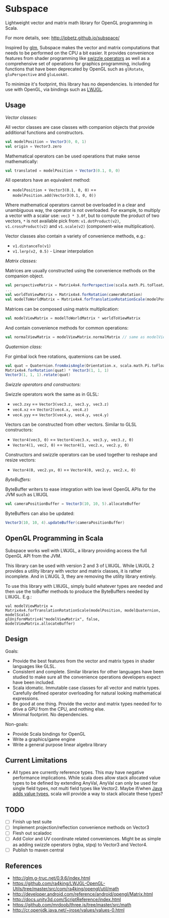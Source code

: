 Subspace
========

Lightweight vector and matrix math library for OpenGL programming in Scala.

For more details, see: http://jpbetz.github.io/subspace/

Inspired by [glm](http://glm.g-truc.net/0.9.6/index.html), Subspace makes the vector and matrix computations that needs
to be performed on the CPU a bit easier.  It provides convenience features from shader programming like
[swizzle operators](https://www.opengl.org/wiki/Data_Type_%28GLSL%29#Swizzling) as well as a comprehensive set of
operations for graphics programming,  including functions that have been deprecated by OpenGL such as `glRotate`,
`gluPerspective` and `gluLookAt`.

To minimize it's footprint, this library has no dependencies.  Is intended for use with OpenGL, via bindings such as
[LWJGL](http://www.lwjgl.org/).

Usage
-----

*Vector classes:*

All vector classes are case classes with companion objects that provide additional functions and constructors.

```scala
val modelPosition = Vector3(0, 0, 1)
val origin = Vector3.zero
```

Mathematical operators can be used operations that make sense mathematically:

```scala
val translated = modelPosition + Vector3(0.1, 0, 0)
```

All operators have an equivalent method:

* `modelPosition + Vector3(0.1, 0, 0)` == `modelPosition.add(Vector3(0.1, 0, 0))`

Where mathematical operators cannot be overloaded in a clear and unambiguous way, the operator is not
overloaded.  For example,  to multiply a vector with a scalar use: `vec3 * 3.0f`,  but to compute the product of two
vectors,  `*` is not available pick from: `v1.dotProduct(v2)`, `v1.crossProduct(v2)` and `v1.scale(v2)`
(component-wise multiplication).

Vector classes also contain a variety of convenience methods, e.g.:

* `v1.distanceTo(v1)`
* `v1.lerp(v2, 0.5)` - Linear interpolation

*Matrix classes:*

Matrices are usually constructed using the convenience methods on the companion object.

```scala
val perspectiveMatrix = Matrix4x4.forPerspective(scala.math.Pi.toFloat/2f, 1f, 1f, zNear, zFar)
...
val worldToViewMatrix = Matrix4x4.forRotation(cameraRotation)
val modelToWorldMatrix = Matrix4x4.forTranslationRotationScale(modelPosition, modelRotation, Vector3.one)
```

Matrices can be composed using matrix multiplication:

```scala
val modelViewMatrix = modelToWorldMatrix * worldToViewMatrix
```

And contain convenience methods for common operations:

```scala
val normalViewMatrix = modelViewMatrix.normalMatrix // same as modelViewMatrix.inverse.transpose
```

*Quaternion class:*

For gimbal lock free rotations,  quaternions can be used.

```scala
val quat = Quaternion.fromAxisAngle(Orientation.x, scala.math.Pi.toFloat/4)
Matrix4x4.forRotation(quat) * Vector3(1, 1, 1)
Vector3(1, 1, 1).rotate(quat)
```

*Swizzle operators and constructors:*

Swizzle operators work the same as in GLSL:

* `vec3.zxy` == `Vector3(vec3.z, vec3.y, vec3.z)`
* `vec4.xz` == `Vector2(vec4.x, vec4.z)`
* `vec4.yyy` == `Vector3(vec4.y, vec4.y, vec4.y)`

Vectors can be constructed from other vectors.  Similar to GLSL constructors:

* `Vector4(vec3, 0)` == `Vector4(vec3.x, vec3.y, vec3.z, 0)`
* `Vector4(1, vec2, 0)` == `Vector4(1, vec2.x, vec2.y, 0)`

Constructors and swizzle operators can be used together to reshape and resize vectors:

* `Vector4(0, vec2.yx, 0)` == `Vector4(0, vec2.y, vec2.x, 0)`

*ByteBuffers:*

ByteBuffer writers to ease integration with low level OpenGL APIs for the JVM such as LWJGL

```scala
val cameraPositionBuffer = Vector3(10, 10, 5).allocateBuffer
```

ByteBuffers can also be updated:

```scala
Vector3(10, 10, 4).updateBuffer(cameraPositionBuffer)
```

OpenGL Programming in Scala
---------------------------

Subspace works well with LWJGL, a library providing access the full OpenGL API from the JVM.

This library can be used with version 2 and 3 of LWJGL.  While LWJGL 2 provides a utility library with vector
and matrix classes, it is rather incomplete.  And in LWJGL 3, they are removing the utility library entirely.

To use this library with LWJGL,  simply build whatever types are needed and then use the toBuffer methods to produce the
ByteBuffers needed by LWJGL.  E.g.:

    val modelViewMatrix = Matrix4x4.forTranslationRotationScale(modelPosition, modelQuaternion, modelScala)
    glUniformMatrix4("modelViewMatrix", false, modelViewMatrix.allocateBuffer)

Design
-----

Goals:

* Provide the best features from the vector and matrix types in shader languages like GLSL.
* Consistent and complete.  Similar libraries for other languages have been studied to make sure all the convenience operations developers expect have been included.
* Scala idomatic. Immutable case classes for all vector and matrix types. Carefully defined operator overloading for natural looking mathematical expressions.
* Be good at one thing.  Provide the vector and matrix types needed for to drive a GPU from the CPU, and nothing else.
* Minimal footprint.  No dependencies.

Non-goals:

* Provide Scala bindings for OpenGL
* Write a graphics/game engine
* Write a general purpose linear algebra library

Current Limitations
-------------------

* All types are currently reference types.  This may have negative performance implications.  While scala does allow
  stack allocated value types to be defined by extending AnyVal,  AnyVal can only be used for single field types, not
  multi field types like Vector2.
  Maybe if/when [Java adds value types](http://cr.openjdk.java.net/~jrose/values/values-0.html),
  scala will provide a way to stack allocate these types?

TODO
----

* [ ] Finish up test suite
* [ ] Implement projection/reflection convenience methods on Vector3
* [ ] Flesh out scaladoc
* [ ] Add Color and UV coordinate related conveniences.  Might be as simple as adding swizzle operators (rgba, stpq) to Vector3 and Vector4.
* [ ] Publish to maven central

References
----------

* http://glm.g-truc.net/0.9.6/index.html
* https://github.com/ra4king/LWJGL-OpenGL-Utils/tree/master/src/com/ra4king/opengl/util/math
* http://developer.android.com/reference/android/opengl/Matrix.html
* http://docs.unity3d.com/ScriptReference/index.html
* https://github.com/mrdoob/three.js/tree/master/src/math
* http://cr.openjdk.java.net/~jrose/values/values-0.html


